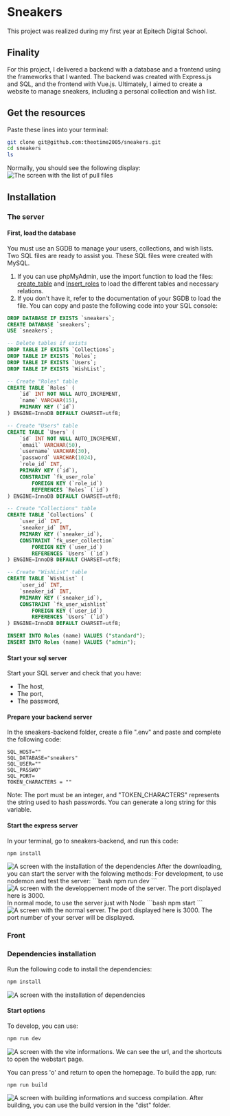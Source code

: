 # Sneakers
This project was realized during my first year at Epitech Digital School.

## Finality
For this project, I delivered a backend with a database and a frontend using the frameworks that I wanted. The backend was created with Express.js and SQL, and the frontend with Vue.js. Ultimately, I aimed to create a website to manage sneakers, including a personal collection and wish list.

## Get the resources
Paste these lines into your terminal:
```bash
git clone git@github.com:theotime2005/sneakers.git
cd sneakers
ls
```
Normally, you should see the following display:
<img src="documentation_screen/screen_1.png" alt="The screen with the list of pull files">

## Installation
### The server
#### First, load the database
You must use an SGDB to manage your users, collections, and wish lists. Two SQL files are ready to assist you. These SQL files were created with MySQL.
1.  If you can use phpMyAdmin, use the import function to load the files: [create_table](sneakers-backend/sql/create_tables.sql) and [Insert_roles](sneakers-backend/sql/insert_roles.sql) to load the different tables and necessary relations.
2.  If you don't have it, refer to the documentation of your SGDB to load the file. You can copy and paste the following code into your SQL console:
```sql
DROP DATABASE IF EXISTS `sneakers`;
CREATE DATABASE `sneakers`;
USE `sneakers`;

-- Delete tables if exists
DROP TABLE IF EXISTS `Collections`;
DROP TABLE IF EXISTS `Roles`;
DROP TABLE IF EXISTS `Users`;
DROP TABLE IF EXISTS `WishList`;

-- Create "Roles" table
CREATE TABLE `Roles` (
    `id` INT NOT NULL AUTO_INCREMENT,
    `name` VARCHAR(15),
    PRIMARY KEY (`id`)
) ENGINE=InnoDB DEFAULT CHARSET=utf8;

-- Create "Users" table
CREATE TABLE `Users` (
    `id` INT NOT NULL AUTO_INCREMENT,
    `email` VARCHAR(50),
    `username` VARCHAR(30),
    `password` VARCHAR(1024),
    `role_id` INT,
    PRIMARY KEY (`id`),
    CONSTRAINT `fk_user_role`
        FOREIGN KEY (`role_id`)
        REFERENCES `Roles` (`id`)
) ENGINE=InnoDB DEFAULT CHARSET=utf8;

-- Create "Collections" table
CREATE TABLE `Collections` (
    `user_id` INT,
    `sneaker_id` INT,
    PRIMARY KEY (`sneaker_id`),
    CONSTRAINT `fk_user_collection`
        FOREIGN KEY (`user_id`)
        REFERENCES `Users` (`id`)
) ENGINE=InnoDB DEFAULT CHARSET=utf8;

-- Create "WishList" table
CREATE TABLE `WishList` (
    `user_id` INT,
    `sneaker_id` INT,
    PRIMARY KEY (`sneaker_id`),
    CONSTRAINT `fk_user_wishlist`
        FOREIGN KEY (`user_id`)
        REFERENCES `Users` (`id`)
) ENGINE=InnoDB DEFAULT CHARSET=utf8;

INSERT INTO Roles (name) VALUES ("standard");
INSERT INTO Roles (name) VALUES ("admin");
```

#### Start your sql server
Start your SQL server and check that you have:
-   The host,
- The port,
- The password,

#### Prepare your backend server
In the sneakers-backend folder, create a file ".env" and paste and complete the following code:
```plaintext
SQL_HOST=""
SQL_DATABASE="sneakers"
SQL_USER=""
SQL_PASSWO"
SQL_PORT=
TOKEN_CHARACTERS = ""
```
Note: The port must be an integer, and "TOKEN_CHARACTERS" represents the string used to hash passwords. You can generate a long string for this variable.

#### Start the express server
In your terminal, go to sneakers-backend, and run this code:
```bash
npm install
```
<img src="documentation_screen/screen_2.png" alt="A screen with the installation of the dependencies">
After the downloading, you can start the server with the folowing methods:
For development, to use nodemon and test the server:
```bash
npm run dev
```
<img src="documentation_screen/screen_3.png" alt="A screen with the developpement mode of the server. The port displayed here is 3000.">
In normal mode, to use the server just with Node
```bash
npm start
```
<img src="documentation_screen/screen_4.png" alt="A screen with the normal server. The port displayed here is 3000.">
The port number of your server will be displayed.

### Front
### Dependencies installation
Run the following code to install the dependencies:
```bash
npm install
```
<img src="documentation_screen/screen_5.png" alt="A screen with the installation of dependencies">

#### Start options
To develop, you can use:
```bash
npm run dev
```
<img src="documentation_screen/screen_6.png" alt="A screen with the vite informations. We can see the url, and the shortcuts to open the webstart page.">

You can press 'o' and return to open the homepage.
To build the app, run:
```bash
npm run build
```
<img src="documentation_screen/screen_7.png" alt="A screen with building informations and success compilation.">
After building, you can use the build version in the "dist" folder.
